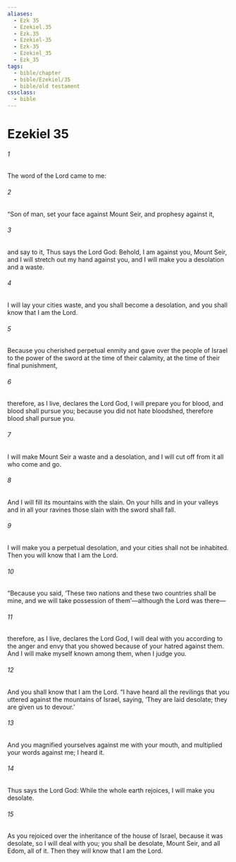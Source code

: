 ```yaml
---
aliases:
  - Ezk 35
  - Ezekiel.35
  - Ezk.35
  - Ezekiel-35
  - Ezk-35
  - Ezekiel_35
  - Ezk_35
tags:
  - bible/chapter
  - bible/Ezekiel/35
  - bible/old testament
cssclass:
  - bible
---
```


# Ezekiel 35

###### 1
The word of the Lord came to me:
###### 2
“Son of man, set your face against Mount Seir, and prophesy against it,
###### 3
and say to it, Thus says the Lord God: Behold, I am against you, Mount Seir, and I will stretch out my hand against you, and I will make you a desolation and a waste.
###### 4
I will lay your cities waste, and you shall become a desolation, and you shall know that I am the Lord.
###### 5
Because you cherished perpetual enmity and gave over the people of Israel to the power of the sword at the time of their calamity, at the time of their final punishment,
###### 6
therefore, as I live, declares the Lord God, I will prepare you for blood, and blood shall pursue you; because you did not hate bloodshed, therefore blood shall pursue you.
###### 7
I will make Mount Seir a waste and a desolation, and I will cut off from it all who come and go.
###### 8
And I will fill its mountains with the slain. On your hills and in your valleys and in all your ravines those slain with the sword shall fall.
###### 9
I will make you a perpetual desolation, and your cities shall not be inhabited. Then you will know that I am the Lord.
###### 10
“Because you said, ‘These two nations and these two countries shall be mine, and we will take possession of them’—although the Lord was there—
###### 11
therefore, as I live, declares the Lord God, I will deal with you according to the anger and envy that you showed because of your hatred against them. And I will make myself known among them, when I judge you.
###### 12
And you shall know that I am the Lord. “I have heard all the revilings that you uttered against the mountains of Israel, saying, ‘They are laid desolate; they are given us to devour.’
###### 13
And you magnified yourselves against me with your mouth, and multiplied your words against me; I heard it.
###### 14
Thus says the Lord God: While the whole earth rejoices, I will make you desolate.
###### 15
As you rejoiced over the inheritance of the house of Israel, because it was desolate, so I will deal with you; you shall be desolate, Mount Seir, and all Edom, all of it. Then they will know that I am the Lord.


